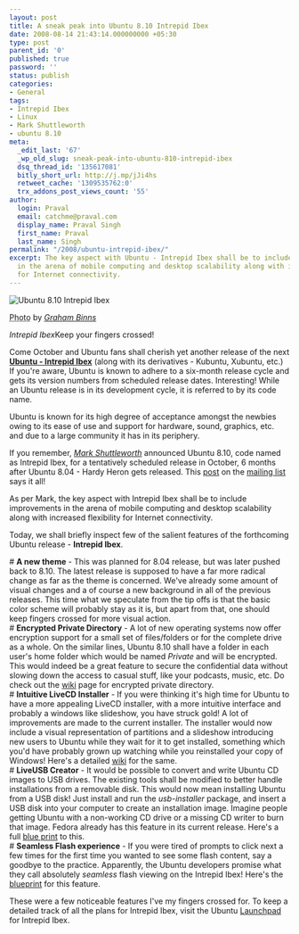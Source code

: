 ```yaml
---
layout: post
title: A sneak peak into Ubuntu 8.10 Intrepid Ibex
date: 2008-08-14 21:43:14.000000000 +05:30
type: post
parent_id: '0'
published: true
password: ''
status: publish
categories:
- General
tags:
- Intrepid Ibex
- Linux
- Mark Shuttleworth
- ubuntu 8.10
meta:
  _edit_last: '67'
  _wp_old_slug: sneak-peak-into-ubuntu-810-intrepid-ibex
  dsq_thread_id: '135617081'
  bitly_short_url: http://j.mp/jJi4hs
  retweet_cache: '1309535762:0'
  trx_addons_post_views_count: '55'
author:
  login: Praval
  email: catchme@praval.com
  display_name: Praval Singh
  first_name: Praval
  last_name: Singh
permalink: "/2008/ubuntu-intrepid-ibex/"
excerpt: The key aspect with Ubuntu - Intrepid Ibex shall be to include improvements
  in the arena of mobile computing and desktop scalability along with increased flexibility
  for Internet connectivity.
---
```

<div class="figure"><img src="{{ site.baseurl }}/assets/2008/08/ubuntu-intrepid-ibex.jpg" alt="Ubuntu 8.10 Intrepid Ibex" />
<p class="credit"><abbr class="type" title="Photograph">Photo</abbr> by <cite><a href="http://www.flickr.com/photos/codedragon/2280645846/">Graham Binns</a></cite></p>
<p class="caption"><em class="title">Intrepid Ibex</em>Keep your fingers crossed!</p>
</div>
<p><!--more--></p>
<p>Come October and Ubuntu fans shall cherish yet another release of the next <strong><a href="http://www.ubuntu.com/testing/intrepid/alpha1">Ubuntu - Intrepid Ibex</a></strong> (along with its derivatives - Kubuntu, Xubuntu, etc.) If you're aware, Ubuntu is known to adhere to a six-month release cycle and gets its version numbers from scheduled release dates. Interesting! While an Ubuntu release is in its development cycle, it is referred to by its code name.</p>
<p>Ubuntu is known for its high degree of acceptance amongst the newbies owing to its ease of use and support for hardware, sound, graphics, etc. and due to a large community it has in its periphery. </p>
<p>If you remember, <em><a href="http://en.wikipedia.org/wiki/Mark_Shuttleworth">Mark Shuttleworth</a></em> announced Ubuntu 8.10, code named as Intrepid Ibex, for a tentatively scheduled release in October, 6 months after Ubuntu 8.04 - Hardy Heron gets released. This <a href="https://lists.ubuntu.com/archives/ubuntu-devel/2008-February/025136.html">post</a> on the <a href="http://brajeshwar.wpengine.com/2008/learn-linux-through-mailing-lists/">mailing list</a> says it all! </p>
<p>As per Mark, the key aspect with Intrepid Ibex shall be to include improvements in the arena of mobile computing and desktop scalability along with increased flexibility for Internet connectivity.</p>
<p>Today, we shall briefly inspect few of the salient features of the forthcoming Ubuntu release - <strong>Intrepid Ibex</strong>.</p>
<p># <strong>A new theme</strong> - This was planned for 8.04 release, but was later pushed back to 8.10. The latest release is supposed to have a far more radical change as far as the theme is concerned. We've already some amount of visual changes and a of course a new background in all of the previous releases. This time what we speculate from the tip offs is that the basic color scheme will probably stay as it is, but apart from that, one should keep fingers crossed for more visual action.<br />
# <strong>Encrypted Private Directory</strong> - A lot of new operating systems now offer encryption support for a small set of files/folders or for the complete drive as a whole. On the similar lines, Ubuntu 8.10 shall have a folder in each user's home folder which would be named <em>Private</em> and will be encrypted. This would indeed be a great feature to secure the confidential data without slowing down the access to casual stuff, like your podcasts, music, etc. Do check out the <a href="https://wiki.ubuntu.com/EncryptedPrivateDirectory">wiki</a> page for encrypted private directory.<br />
# <strong>Intuitive LiveCD Installer</strong> - If you were thinking it's high time for Ubuntu to have a more appealing LiveCD installer, with a more intuitive interface and probably a windows like slideshow, you have struck gold! A lot of improvements are made to the current installer. The installer would now include a visual representation of partitions and a slideshow introducing new users to Ubuntu while they wait for it to get installed, something which you'd have probably grown up watching while you reinstalled your copy of Windows! Here's a detailed <a href="https://wiki.ubuntu.com/UbiquityVisualRefresh">wiki</a> for the same.<br />
# <strong>LiveUSB Creator</strong> - It would be possible to convert and write Ubuntu CD images to USB drives. The existing tools shall be modified to better handle installations from a removable disk. This would now mean installing Ubuntu from a USB disk! Just install and run the <em>usb-installer</em> package, and insert a USB disk into your computer to create an installation image. Imagine people getting Ubuntu with a non-working CD drive or a missing CD writer to burn that image. Fedora already has this feature in its current release. Here's a full <a href="https://wiki.ubuntu.com/USBInstallationImages">blue print</a> to this.<br />
# <strong>Seamless Flash experience</strong> - If you were tired of prompts to click next a few times for the first time you wanted to see some flash content, say a goodbye to the practice. Apparently, the Ubuntu developers promise what they call absolutely <em>seamless</em> flash viewing on the Intrepid Ibex! Here's the <a href="https://wiki.ubuntu.com/FlashExperienceIntrepid">blueprint</a> for this feature.</p>
<p>These were a few noticeable features I've my fingers crossed for. To keep a detailed track of all the plans for Intrepid Ibex, visit the Ubuntu <a href="https://blueprints.launchpad.net/ubuntu/intrepid">Launchpad</a> for Intrepid Ibex.</p>
